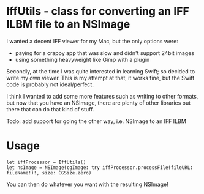 # IffUtils - class for converting an IFF ILBM file to an NSImage

I wanted a decent IFF viewer for my Mac, but the only options were:
  * paying for a crappy app that was slow and didn't support 24bit images
  * using something heavyweight like Gimp with a plugin

Secondly, at the time I was quite interested in learning Swift; so decided to write my own viewer.
This is my attempt at that, it works fine, but the Swift code is probably not ideal/perfect.

I think I wanted to add some more features such as writing to other formats, but now that you
have an NSImage, there are plenty of other libraries out there that can do that kind of stuff.

Todo: add support for going the other way, i.e. NSImage to an IFF ILBM

# Usage
```
let iffProcessor = IffUtils()
let nsImage = NSImage(cgImage: try iffProcessor.processFile(fileURL: fileName!)!, size: CGSize.zero)
```

You can then do whatever you want with the resulting NSImage!
